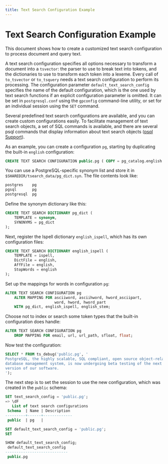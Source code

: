 ```yaml
---
title: Text Search Configuration Example
---
```


# Text Search Configuration Example

This document shows how to create a customized text search configuration to process document and query text.

A text search configuration specifies all options necessary to transform a document into a `tsvector`: the parser to use to break text into tokens, and the dictionaries to use to transform each token into a lexeme. Every call of `to_tsvector` or `to_tsquery` needs a text search configuration to perform its processing. The configuration parameter `default_text_search_config` specifies the name of the default configuration, which is the one used by text search functions if an explicit configuration parameter is omitted. It can be set in `postgresql.conf` using the `gpconfig` command-line utility, or set for an individual session using the `SET` command.

Several predefined text search configurations are available, and you can create custom configurations easily. To facilitate management of text search objects, a set of SQL commands is available, and there are several psql commands that display information about text search objects ([psql Support](./text-search-psql-support.md)).

As an example, you can create a configuration `pg`, starting by duplicating the built-in `english` configuration:

```sql
CREATE TEXT SEARCH CONFIGURATION public.pg ( COPY = pg_catalog.english );
```

You can use a PostgreSQL-specific synonym list and store it in `$SHAREDIR/tsearch_data/pg_dict.syn`. The file contents look like:

```sql
postgres    pg
pgsql       pg
postgresql  pg
```

Define the synonym dictionary like this:

```sql
CREATE TEXT SEARCH DICTIONARY pg_dict (
    TEMPLATE = synonym,
    SYNONYMS = pg_dict
);
```

Next, register the Ispell dictionary `english_ispell`, which has its own configuration files:

```sql
CREATE TEXT SEARCH DICTIONARY english_ispell (
    TEMPLATE = ispell,
    DictFile = english,
    AffFile = english,
    StopWords = english
);
```

Set up the mappings for words in configuration `pg`:

```sql
ALTER TEXT SEARCH CONFIGURATION pg
    ALTER MAPPING FOR asciiword, asciihword, hword_asciipart,
                      word, hword, hword_part
    WITH pg_dict, english_ispell, english_stem;
```

Choose not to index or search some token types that the built-in configuration does handle:

```sql
ALTER TEXT SEARCH CONFIGURATION pg
    DROP MAPPING FOR email, url, url_path, sfloat, float;
```

Now test the configuration:

```sql
SELECT * FROM ts_debug('public.pg', '
PostgreSQL, the highly scalable, SQL compliant, open source object-relational
database management system, is now undergoing beta testing of the next
version of our software.
');
```

The next step is to set the session to use the new configuration, which was created in the `public` schema:

```sql
SET text_search_config = 'public.pg';
=> \dF
   List of text search configurations
 Schema  | Name | Description
---------+------+-------------
 public  | pg   |

SET default_text_search_config = 'public.pg';
SET

SHOW default_text_search_config;
 default_text_search_config
----------------------------
 public.pg
```

